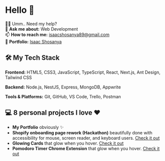 # Hello 👋  
👨‍💻 Umm.. Need my help?  
💬 **Ask me about:** Web Development  
📫 **How to reach me:** isaacshosanya89@gmail.com  
📄 **Portfolio:** [Isaac Shosanya](https://portfoliobyisaac.netlify.app/)  

## 🛠 My Tech Stack  
**Frontend:** HTML5, CSS3, JavaScript, TypeScript, React, Next.js, Ant Design, Tailwind CSS  

**Backend:** Node.js, NestJS, Express, MongoDB, Appwrite  

**Tools & Platforms:** Git, GitHub, VS Code, Trello, Postman  

## 💻 8 personal projects I love ❤️  
- **My Portfolio** obviously ✨
- **Shopify onboarding page rework (Hackathon)** beautifully done with accessibility for mouse, screen reader, and keyboard users. [Check it out](https://shopifyrep.netlify.app/)
- **Glowing Cards** that glow when you hover. [Check it out](https://myglowingcards.netlify.app/)
- **Pomodoro Timer Chrome Extension** that glow when you hover. [Check it out](https://github.com/Vaden89/PomodoroTimer)
